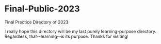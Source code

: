 # Final-Public-2023
Final Practice Directory of 2023

 I really hope this directory will be my last purely learning-purpose directory. Regardless, that--learning--is its purpose. Thanks for visiting!
